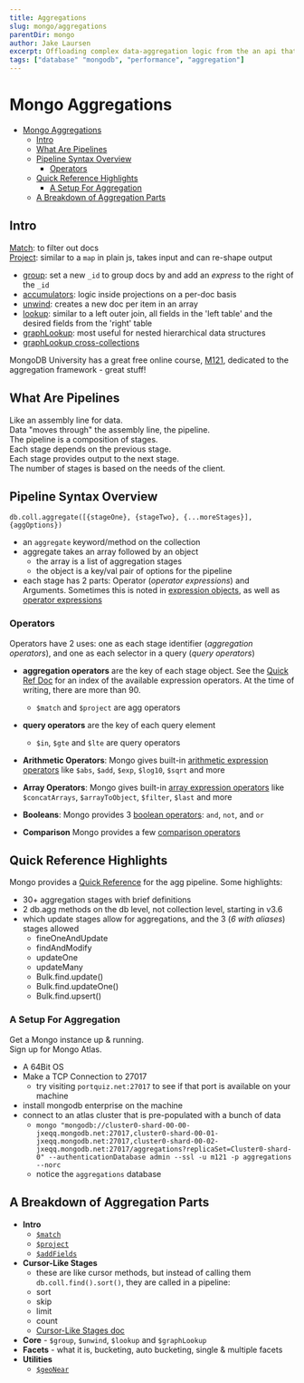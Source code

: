```yaml
---
title: Aggregations
slug: mongo/aggregations
parentDir: mongo
author: Jake Laursen
excerpt: Offloading complex data-aggregation logic from the an api that consumes mongo directly to the db with tools like matching, projecting, grouping, unwinding arrays, looping up content between collections, facets, and more
tags: ["database" "mongodb", "performance", "aggregation"]
---
```


# Mongo Aggregations

- [Mongo Aggregations](#mongo-aggregations)
  - [Intro](#intro)
  - [What Are Pipelines](#what-are-pipelines)
  - [Pipeline Syntax Overview](#pipeline-syntax-overview)
    - [Operators](#operators)
  - [Quick Reference Highlights](#quick-reference-highlights)
    - [A Setup For Aggregation](#a-setup-for-aggregation)
  - [A Breakdown of Aggregation Parts](#a-breakdown-of-aggregation-parts)

## Intro

[Match](/mongo/aggregations/match): to filter out docs  
[Project](/mongo/aggregations/project): similar to a `map` in plain js, takes input and can re-shape output

- [group](/mongo/aggregations/group): set a new `_id` to group docs by and add an _express_ to the right of the `_id`
- [accumulators](/mongo/aggregations/acc-with-project): logic inside projections on a per-doc basis
- [unwind](/mongo/aggregations/unwind): creates a new doc per item in an array
- [lookup](/mongo/aggregations/lookup): similar to a left outer join, all fields in the 'left table' and the desired fields from the 'right' table
- [graphLookup](/mongo/aggregations/graph-lookup): most useful for nested hierarchical data structures
- [graphLookup cross-collections](/mongo/aggregations/graph-lookup-cross-coll)

MongoDB University has a great free online course, [M121](https://university.mongodb.com/courses/M121/about), dedicated to the aggregation framework - great stuff!

## What Are Pipelines

Like an assembly line for data.  
Data "moves through" the assembly line, the pipeline.  
The pipeline is a composition of stages.  
Each stage depends on the previous stage.  
Each stage provides output to the next stage.  
The number of stages is based on the needs of the client.

## Pipeline Syntax Overview

`db.coll.aggregate([{stageOne}, {stageTwo}, {...moreStages}], {aggOptions})`

- an `aggregate` keyword/method on the collection
- aggregate takes an array followed by an object
  - the array is a list of aggregation stages
  - the object is a key/val pair of options for the pipeline
- each stage has 2 parts: Operator (_operator expressions_) and Arguments. Sometimes this is noted in [expression objects](https://docs.mongodb.com/manual/meta/aggregation-quick-reference/#expression-objects), as well as [operator expressions](https://docs.mongodb.com/manual/meta/aggregation-quick-reference/#operator-expressions)

### Operators

Operators have 2 uses: one as each stage identifier (_aggregation operators_), and one as each selector in a query (_query operators_)

- **aggregation operators** are the key of each stage object. See the [Quick Ref Doc](https://docs.mongodb.com/manual/meta/aggregation-quick-reference/#index-of-expression-operators) for an index of the available expression operators. At the time of writing, there are more than 90.
  - `$match` and `$project` are agg operators
- **query operators** are the key of each query element

  - `$in`, `$gte` and `$lte` are query operators

- **Arithmetic Operators**: Mongo gives built-in [arithmetic expression operators](https://docs.mongodb.com/manual/meta/aggregation-quick-reference/#arithmetic-expression-operators) like `$abs`, `$add`, `$exp`, `$log10`, `$sqrt` and more
- **Array Operators**: Mongo gives built-in [array expression operators](https://docs.mongodb.com/manual/meta/aggregation-quick-reference/#arithmetic-expression-operators) like `$concatArrays`, `$arrayToObject`, `$filter`, `$last` and more
- **Booleans**: Mongo provides 3 [boolean operators](https://docs.mongodb.com/manual/meta/aggregation-quick-reference/#arithmetic-expression-operators): `and`, `not`, and `or`
- **Comparison** Mongo provides a few [comparison operators](https://docs.mongodb.com/manual/meta/aggregation-quick-reference/#arithmetic-expression-operators)

## Quick Reference Highlights

Mongo provides a [Quick Reference](https://docs.mongodb.com/manual/meta/aggregation-quick-reference/) for the agg pipeline. Some highlights:

- 30+ aggregation stages with brief definitions
- 2 db.agg methods on the db level, not collection level, starting in v3.6
- which update stages allow for aggregations, and the 3 (_6 with aliases_) stages allowed
  - fineOneAndUpdate
  - findAndModify
  - updateOne
  - updateMany
  - Bulk.find.update()
  - Bulk.find.updateOne()
  - Bulk.find.upsert()

### A Setup For Aggregation

Get a Mongo instance up & running.  
Sign up for Mongo Atlas.

- A 64Bit OS
- Make a TCP Connection to 27017
  - try visiting `portquiz.net:27017` to see if that port is available on your machine
- install mongodb enterprise on the machine
- connect to an atlas cluster that is pre-populated with a bunch of data
  - `mongo "mongodb://cluster0-shard-00-00-jxeqq.mongodb.net:27017,cluster0-shard-00-01-jxeqq.mongodb.net:27017,cluster0-shard-00-02-jxeqq.mongodb.net:27017/aggregations?replicaSet=Cluster0-shard-0" --authenticationDatabase admin --ssl -u m121 -p aggregations --norc`
  - notice the `aggregations` database

## A Breakdown of Aggregation Parts

- **Intro**
  - [`$match`](/mongo/aggregations/match)
  - [`$project`](/mongo/aggregations/project)
  - [`$addFields`](/mongo/aggregations/add-fields)
- **Cursor-Like Stages**
  - these are like cursor methods, but instead of calling them `db.coll.find().sort()`, they are called in a pipeline:
  - sort
  - skip
  - limit
  - count
  - [Cursor-Like Stages doc](/mongo/aggregations/cursor-like-stages)
- **Core** - `$group`, `$unwind`, `$lookup` and `$graphLookup`
- **Facets** - what it is, bucketing, auto bucketing, single & multiple facets
- **Utilities**
  - [`$geoNear`](/mongo/aggregations/geo-near)
